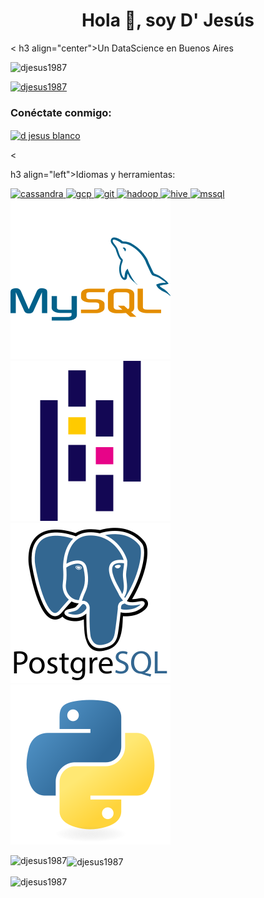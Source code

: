 <h1 align="center">Hola 👋, soy D' Jesús</h1> <
h3 align="center">Un DataScience en Buenos Aires</h3>

<p align="left"> <img src="https://komarev.com/ghpvc/?username=djesus1987&label=Profile%20views&color=0e75b6&style=flat" alt="djesus1987" /> </p>

<p align="left"> <a href="https://github.com/ryo-ma/github-profile-trophy"><img src="https://github-profile-trophy.vercel.app/?username=djesus1987" alt="djesus1987" /></a> </p>

<h3 align="left">Conéctate conmigo:</h3>
<p align="left">
<a href="https://linkedin.com/in/d jesus blanco" target="blank"><img align="center" src="https://raw.githubusercontent.com/rahuldkjain/github-profile-readme-generator/master/src/images/icons/Social/linked-in-alt.svg" alt="d jesus blanco" height="30" width="40" /></a> </p>
<

h3 align="left">Idiomas y herramientas:</h3>
<p align="left"> <a href="https://cassandra.apache.org/" target="_blank" rel="noreferrer"> <img src="https://www.vectorlogo.zone/logos/apache_cassandra/apache_cassandra-icon.svg" alt="cassandra" width="40" height="40"/> </a> <a href="https://cloud.google.com" target="_blank" rel="noreferrer"> <img src="https://www.vectorlogo.zone/logos/google_cloud/google_cloud-icon.svg" alt="gcp" width="40" height="40"/> </a> <a href="https://git-scm.com/" target="_blank" rel="noreferrer"> <img src="https://www.vectorlogo.zone/logos/git-scm/git-scm-icon.svg" alt="git" ancho="40" alto="40"/> </a> <a href="https://hadoop.apache.org/" destino="_blank" rel="noreferrer"> <img src="https://www.vectorlogo.zone/logos/apache_hadoop/apache_hadoop-icon.svg" alt="hadoop" ancho="40" alto="40"/> </a> <a href="https://hive.apache.org/" destino="_blank" rel="noreferrer"> <img src="https://www.vectorlogo.zone/logos/apache_hive/apache_hive-icon.svg" alt="hive" ancho="40" alto="40"/> </a> <a href="https://www.mongodb.com/" <img src="https://raw.githubusercontent.com/devicons/devicon/master/icons/mongodb/mongodb-original-wordmark.svg" alt="mongodb" ancho="40" alto="40"/> </a> <a href="https://www.microsoft.com/en-us/sql-server" target="_blank" rel="noreferrer"> <img src="https://www.svgrepo.com/show/303229/microsoft-sql-server-logo.svg" alt="mssql" ancho="40" alto="40"/> </a> <a href="https://www.mysql.com/" target="_blank" rel="noreferrer"> <img src="https://raw.githubusercontent.com/devicons/devicon/master/icons/mysql/mysql-original-wordmark.svg" alt="mysql" ancho="40" alto="40"/> </a> <a href="https://pandas.pydata.org/" target="_blank" rel="noreferrer"> <img src="https://raw.githubusercontent.com/devicons/devicon/2ae2a900d2f041da66e950e4d48052658d850630/icons/pandas/pandas-original.svg" alt="pandas" ancho="40" alto="40"/> </a> <a href="https://www.postgresql.org" target="_blank" rel="noreferrer"> <img src="https://raw.githubusercontent.com/devicons/devicon/master/icons/postgresql/postgresql-original-wordmark.svg" alt="postgresql" ancho="40" alto="40"/> </a> <a href="https://www.python.org" target="_blank" rel="noreferrer"> <img src="https://raw.githubusercontent.com/devicons/devicon/master/icons/python/python-original.svg" alt="python" ancho="40" alto="40"/> </a> </p>

<p><img align="left" src="https://github-readme-stats.vercel.app/api/top-langs?username=djesus1987&show_icons=true&locale=es&layout=compact" alt="djesus1987" /></p>

<p> <img align="center" src="https://github-readme-stats.vercel.app/api?username=djesus1987&show_icons=true&locale=es" alt="djesus1987" /></p>

<p><img align="center" src="https://github-readme-streak-stats.herokuapp.com/?user=djesus1987&" alt="djesus1987" /></p>

